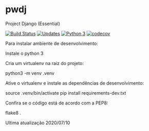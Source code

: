 # pwdj
Project Django (Essential)

[![Build Status](https://travis-ci.org/Al1rios/pwdj.svg?branch=master)](https://travis-ci.org/Al1rios/pwdj)
[![Updates](https://pyup.io/repos/github/Al1rios/pwdj/shield.svg)](https://pyup.io/repos/github/Al1rios/pwdj/)
[![Python 3](https://pyup.io/repos/github/Al1rios/pwdj/python-3-shield.svg)](https://pyup.io/repos/github/Al1rios/pwdj/)
[![codecov](https://codecov.io/gh/Al1rios/pwdj/branch/master/graph/badge.svg)](https://codecov.io/gh/Al1rios/pwdj)

Para instalar ambiente de desenvolvimento:

Instale o python 3

Cria um virtualenv na raiz do projeto:

python3 -m venv .venv

Ative o virtualenv e instale as dependências de desenvolvimento:

source .venv/bin/activate
pip install requirements-dev.txt

Confira se o código está de acordo com a PEP8:

flake8 .

Ultima atualização 2020/07/10

